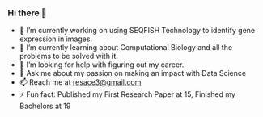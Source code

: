 ### Hi there 👋


- 🔭 I’m currently working on using SEQFISH Technology to identify gene expression in images.
- 🌱 I’m currently learning about Computational Biology and all the problems to be solved with it.
- 🤔 I’m looking for help with figuring out my career.
- 💬 Ask me about my passion on making an impact with Data Science
- 📫 Reach me at resace3@gmail.com
- ⚡ Fun fact: Published my First Research Paper at 15, Finished my Bachelors at 19

